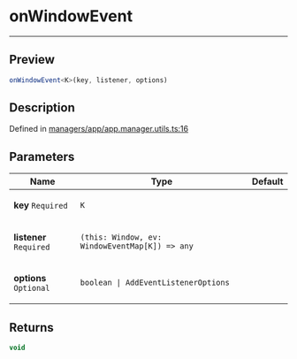 

# onWindowEvent

<div class="api-docs__separator" data-reactroot="">

---

</div><div class="api-docs__section">

## Preview

</div><div class="api-docs__preview fn">

```ts
onWindowEvent<K>(key, listener, options)
```

</div><div class="api-docs__section">

## Description

</div><div class="api-docs__description"><span class="api-docs__do-not-parse">



</span></div><p class="api-docs__definition">

Defined in [managers/app/app.manager.utils.ts:16](https://github.com/BetterTyped/hyper-fetch/blob/d6c03b85/packages/core/src/managers/app/app.manager.utils.ts#L16)

</p><div class="api-docs__section">

## Parameters

</div><div class="api-docs__parameters"><table><thead><tr><th>Name</th><th>Type</th><th>Default</th></tr></thead><tbody><tr param-data="key"><td class="api-docs__param-name required">

**key** `Required`

</td><td class="api-docs__param-type">

`K`

</td><td class="api-docs__param-default">



</td></tr><tr param-data="listener"><td class="api-docs__param-name required">

**listener** `Required`

</td><td class="api-docs__param-type">

`(this: Window, ev: WindowEventMap[K]) => any`

</td><td class="api-docs__param-default">



</td></tr><tr param-data="options"><td class="api-docs__param-name optional">

**options** `Optional`

</td><td class="api-docs__param-type">

`boolean | AddEventListenerOptions`

</td><td class="api-docs__param-default">



</td></tr></tbody></table></div><div class="api-docs__section">

## Returns

</div><div class="api-docs__returns">

```ts
void
```

</div>